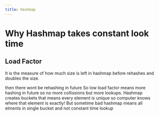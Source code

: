 ```yaml
---
title: Hashmap
---
```


# Why Hashmap takes constant look time

## Load Factor 

It is the measure of how much size is left in hashmap before rehashes and doubles the size. 

then there wont be rehashing in future
So low load factor means more hashing in future so no more collissions but more lookups.
Hashmap creates buckets that means every element is unique so computer knows where that element is exactly!
But sometime bad hashmap means all elments in single bucket and not constant time lookup


